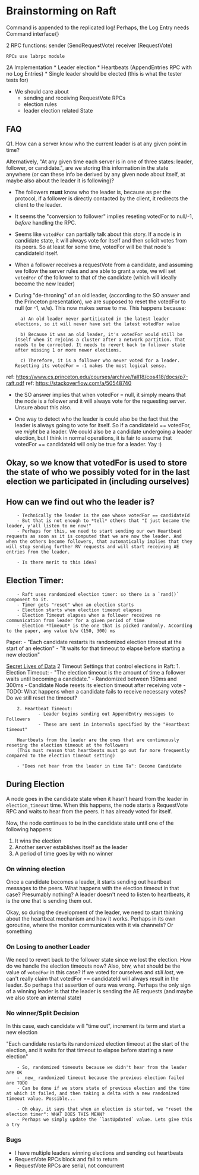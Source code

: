 
# Brainstorming on Raft

Command is appended to the replicated log!
Perhaps, the Log Entry needs Command interface{}

2 RPC functions:
	sender (SendRequestVote)
	receiver (RequestVote)

	RPCs use labrpc module

2A Implementation
	* Leader election
	* Heartbeats (AppendEntries RPC with no Log Entries)
	* Single leader should be elected (this is what the tester tests for)

- We should care about 
	- sending and receiving RequestVote RPCs
	- election rules
	- leader election related State

## FAQ

Q1. How can a server know who the current leader is at any given point in time?

Alternatively, "At any given time each server is in one of three states: leader, follower, or candidate.", are we storing this information in the state anywhere (or can these info be derived by any given node about itself, at maybe also about the leader it is following)?

- The followers **must** know who the leader is, because as per the protocol, if a follower is directly contacted by the client, it redirects the client to the leader.


- It seems the "conversion to follower" implies reseting votedFor to null/-1, *before* handling the RPC.

- Seems like `votedFor` can partially talk about this story. If a node is in candidate state, it will always vote for itself and then solicit votes from its peers. So at least for some time, votedFor will be that node's candidateId itself.

- When a follower receives a requestVote from a candidate, and assuming we follow the server rules and are able to grant a vote, we will set `votedFor` of the follower to that of the candidate (which will ideally become the new leader)

- During "de-throning" of an old leader, (according to the SO answer and the Princeton presentation), we are supposed to reset the votedFor to null (or -1, w/e). This now makes sense to me. This happens because:

        a) An old leader never partiticated in the latest leader elections, so it will never have set the latest votedFor value

        b) Because it was an old leader, it's votedFor would still be itself when it rejoins a cluster after a network partition. That needs to be corrected. It needs to revert back to follower state after missing 1 or more newer elections.

        c) Therefore, it is a follower who never voted for a leader. Resetting its votedFor = -1 makes the most logical sense.

ref: https://www.cs.princeton.edu/courses/archive/fall18/cos418/docs/p7-raft.pdf
ref: https://stackoverflow.com/a/50548740

- the SO answer implies that when votedFor = null, it simply means that the node is a follower and it will always vote for the requesting server. Unsure about this also.

- One way to detect who the leader is could also be the fact that the leader is always going to vote for itself. So if a candidateId == votedFor, we _might_ be a leader. We could also be a candidate undergoing a leader election, but I think in normal operations, it is fair to assume that votedFor == candidateId will only be true for a leader. Yay :)

## Okay, so we know that votedFor is used to store the state of who we possibly voted for in the last election we participated in (including ourselves)

## How can we find out who the leader is?

        - Technically the leader is the one whose votedFor == candidateId
        - But that is not enough to *tell* others that "I just became the leader, y'all listen to me now!"
        - Perhaps for this, we need to start sending our own Heartbeat requests as soon as it is computed that we are now the leader. And when the others become followers, that automatically implies that they will stop sending further RV requests and will start receiving AE entries from the leader.

        - Is there merit to this idea?

## Election Timer:
        - Raft uses randomized election timer: so there is a `rand()` component to it.
        - Timer gets "reset" when an election starts
        - Election starts when election timeout elapses
        - Election Timeout elapses when a follower receives no communication from leader for a given period of time
        - Election *Timeout* is the one that is picked randomly. According to the paper, any value b/w (150, 300) ms

Paper: 
        - "Each candidate restarts its randomized election timeout at the start of an election"
        - "It waits for that timeout to elapse before starting a new election"

[Secret Lives of Data](http://thesecretlivesofdata.com/raft/#election)
2 Timeout Settings that control elections in Raft:
        1. Election Timeout: 
                - "The election timeout is the amount of time a follower waits until becoming a candidate."
                - Randomized between 150ms and 300ms
                - Candidate Node resets its election timeout after receiving vote
                - TODO: What happens when a candidate fails to receive necessary votes? Do we still reset the timeout?
        
        2. Heartbeat Timeout:
                - Leader begins sending out AppendEntry messages to Followers
                - These are sent in intervals specified by the "Heartbeat timeout"

        Heartbeats from the leader are the ones that are continuously reseting the election timeout at the followers
        (This must reason that heartbeats must go out far more frequently compared to the election timeout setting)

        - "Does not hear from the leader in time Ta": Become Candidate

## During Election
A node goes in the candidate state when it hasn't heard from the leader in `election_timeout` time. When this happens, the node starts a RequestVote RPC and waits to hear from the peers. It has already voted for itself.

Now, the node continues to be in the candidate state until one of the following happens:

1. It wins the election
2. Another server establishes itself as the leader
3. A period of time goes by with no winner

### On winning election

Once a candidate becomes a leader, it starts sending out heartbeat messages to the peers.
What happens with the election timeout in that case? Presumably nothing? A leader doesn't need to listen to heartbeats, it is the one that is sending them out.

Okay, so during the development of the leader, we need to start thinking about the heartbeat mechanism and how it works. Perhaps in its own goroutine, where the monitor communicates with it via channels? Or something

### On Losing to another Leader

We need to revert back to the follower state since we lost the election. How do we handle the election timeouts now? Also, btw, what should be the value of `votedFor` in this case? If we voted for ourselves and _still lost_, we can't really claim that votedFor == candidateId will always result in the leader. So perhaps that assertion of ours was wrong. Perhaps the only sign of a winning leader is that the leader is sending the AE requests (and maybe we also store an internal state)

### No winner/Split Decision

In this case, each candidate will "time out", increment its term and start a new election

"Each candidate restarts its randomized election timeout at the start of the election, and it waits for that timeout to elapse before starting a new election"

        - So, randomized timeouts because we didn't hear from the leader are OK
        - _new_ randomized timeout because the previous election failed are TODO
        - Can be done if we store state of previous election and the time at which it failed, and then taking a delta with a new randomized timeout value. Possible...

        - Oh okay, it says that when an election is started, we "reset the election timer": WHAT DOES THIS MEAN?
        - Perhaps we simply update the `lastUpdated` value. Lets give this a try

### Bugs

- I have multiple leaders winning elections and sending out heartbeats
- RequestVote RPCs block and fail to return
- RequestVote RPCs are serial, not concurrent
